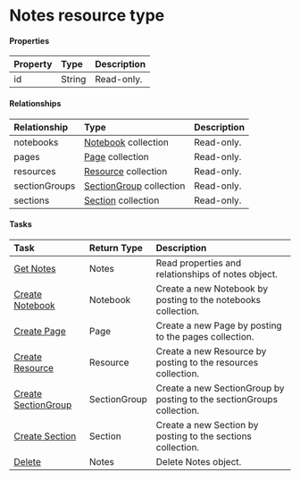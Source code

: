 # Notes resource type



#### Properties
| Property	   | Type	|Description|
|:---------------|:--------|:----------|
|id|String| Read-only.|

#### Relationships
| Relationship | Type	|Description|
|:---------------|:--------|:----------|
|notebooks|[Notebook](notebook.md) collection| Read-only.|
|pages|[Page](page.md) collection| Read-only.|
|resources|[Resource](resource.md) collection| Read-only.|
|sectionGroups|[SectionGroup](sectiongroup.md) collection| Read-only.|
|sections|[Section](section.md) collection| Read-only.|

#### Tasks

| Task		   | Return Type	|Description|
|:---------------|:--------|:----------|
|[Get Notes](../api/notes_get.md) | Notes |Read properties and relationships of notes object.|
|[Create Notebook]((../api/notes_post_notebooks.md)) |Notebook| Create a new Notebook by posting to the notebooks collection.|
|[Create Page]((../api/notes_post_pages.md)) |Page| Create a new Page by posting to the pages collection.|
|[Create Resource]((../api/notes_post_resources.md)) |Resource| Create a new Resource by posting to the resources collection.|
|[Create SectionGroup]((../api/notes_post_sectiongroups.md)) |SectionGroup| Create a new SectionGroup by posting to the sectionGroups collection.|
|[Create Section]((../api/notes_post_sections.md)) |Section| Create a new Section by posting to the sections collection.|
|[Delete](../api/notes_delete.md) | Notes	|Delete Notes object. |
